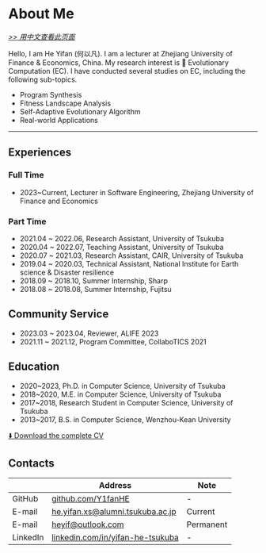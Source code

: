 # About Me

[*>> 用中文查看此页面*](/cn/aboutme/)

Hello, I am He Yifan (何以凡). I am a lecturer at Zhejiang University of Finance & Economics, China. My research interest is 🧬 Evolutionary Computation (EC). I have conducted several studies on EC, including the following sub-topics.

- Program Synthesis
- Fitness Landscape Analysis
- Self-Adaptive Evolutionary Algorithm
- Real-world Applications

---

## Experiences

### Full Time

- 2023~Current, Lecturer in Software Engineering, Zhejiang University of Finance and Economics

### Part Time

- 2021.04 ~ 2022.06, Research Assistant, University of Tsukuba
- 2020.04 ~ 2022.07, Teaching Assistant, University of Tsukuba
- 2020.07 ~ 2021.03, Research Assistant, CAIR, University of Tsukuba
- 2019.04 ~ 2020.03, Technical Assistant, National Institute for Earth science & Disaster resilience
- 2018.09 ~ 2018.10, Summer Internship, Sharp
- 2018.08 ~ 2018.08, Summer Internship, Fujitsu

## Community Service

- 2023.03 ~ 2023.04, Reviewer, ALIFE 2023
- 2021.11 ~ 2021.12, Program Committee, CollaboTICS 2021

## Education

- 2020~2023, Ph.D. in Computer Science, University of Tsukuba
- 2018~2020, M.E. in Computer Science, University of Tsukuba
- 2017~2018, Research Student in Computer Science, University of Tsukuba
- 2013~2017, B.S. in Computer Science, Wenzhou-Kean University

[⬇️ Download the complete CV](yifan.2023.03.pdf)

## Contacts

| | Address | Note |
| - | - | - |
| GitHub | [github.com/Y1fanHE](https://github.com/Y1fanHE) | - |
| E-mail | [he.yifan.xs@alumni.tsukuba.ac.jp](mailto:he.yifan.xs@alumni.tsukuba.ac.jp) | Current |
| E-mail | [heyif@outlook.com](mailto:heyif@outlook.com) | Permanent |
| LinkedIn | [linkedin.com/in/yifan-he-tsukuba](https://linkedin.com/in/yifan-he-tsukuba) | - |
